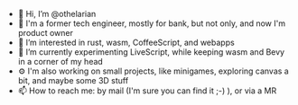 - 👋 Hi, I’m @othelarian
- 👔 I'm a former tech engineer, mostly for bank, but not only, and now I'm product owner
- 👀 I’m interested in rust, wasm, CoffeeScript, and webapps
- 🌱 I’m currently experimenting LiveScript, while keeping wasm and Bevy in a corner of my head
- ⚙️ I'm also working on small projects, like minigames, exploring canvas a bit, and maybe some 3D stuff
- 📫 How to reach me: by mail (I'm sure you can find it ;-) ), or via a MR

<!---
- 💞️ I’m looking to collaborate on... nothing right now, I'm busy with my own projects, but if you want to contribute to one of my projects feel free to reach me
othelarian/othelarian is a ✨ special ✨ repository because its `README.md` (this file) appears on your GitHub profile.
You can click the Preview link to take a look at your changes.
--->
